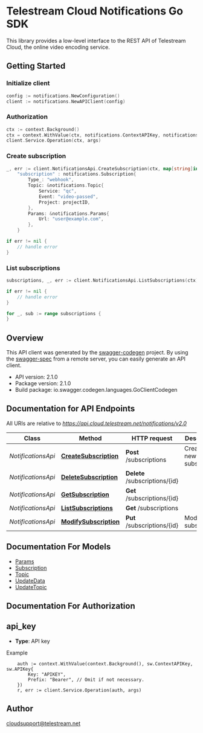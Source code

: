 # Telestream Cloud Notifications Go SDK

This library provides a low-level interface to the REST API of Telestream Cloud, the online video encoding service.

## Getting Started

### Initialize client

```go
config := notifications.NewConfiguration()
client := notifications.NewAPIClient(config)

```

### Authorization
```go
ctx := context.Background()
ctx = context.WithValue(ctx, notifications.ContextAPIKey, notifications.APIKey{Key: "YOUR_API_KEY"})
client.Service.Operation(ctx, args)
```

### Create subscription
```go
_, err := client.NotificationsApi.CreateSubscription(ctx, map[string]interface{}{
    "subscription" : notifications.Subscription{
        Type_: "webhook",
        Topic: &notifications.Topic{
            Service: "qc",
            Event: "video-passed",
            Project: projectID,
        },
        Params: &notifications.Params{
            Url: "user@example.com",
        },
    }

if err != nil {
    // handle error
}
```


### List subscriptions
```go
subscriptions, _, err := client.NotificationsApi.ListSubscriptions(ctx)

if err != nil {
    // handle error
}

for _, sub := range subscriptions {
}
```

## Overview
This API client was generated by the [swagger-codegen](https://github.com/swagger-api/swagger-codegen) project.  By using the [swagger-spec](https://github.com/swagger-api/swagger-spec) from a remote server, you can easily generate an API client.

- API version: 2.1.0
- Package version: 2.1.0
- Build package: io.swagger.codegen.languages.GoClientCodegen

## Documentation for API Endpoints

All URIs are relative to *https://api.cloud.telestream.net/notifications/v2.0*

Class | Method | HTTP request | Description
------------ | ------------- | ------------- | -------------
*NotificationsApi* | [**CreateSubscription**](docs/NotificationsApi.md#createsubscription) | **Post** /subscriptions | Create a new subscription
*NotificationsApi* | [**DeleteSubscription**](docs/NotificationsApi.md#deletesubscription) | **Delete** /subscriptions/{id} | 
*NotificationsApi* | [**GetSubscription**](docs/NotificationsApi.md#getsubscription) | **Get** /subscriptions/{id} | 
*NotificationsApi* | [**ListSubscriptions**](docs/NotificationsApi.md#listsubscriptions) | **Get** /subscriptions | 
*NotificationsApi* | [**ModifySubscription**](docs/NotificationsApi.md#modifysubscription) | **Put** /subscriptions/{id} | Modify subscription


## Documentation For Models

 - [Params](docs/Params.md)
 - [Subscription](docs/Subscription.md)
 - [Topic](docs/Topic.md)
 - [UpdateData](docs/UpdateData.md)
 - [UpdateTopic](docs/UpdateTopic.md)


## Documentation For Authorization

## api_key
- **Type**: API key 

Example
```
	auth := context.WithValue(context.Background(), sw.ContextAPIKey, sw.APIKey{
		Key: "APIKEY",
		Prefix: "Bearer", // Omit if not necessary.
	})
    r, err := client.Service.Operation(auth, args)
```

## Author

cloudsupport@telestream.net

